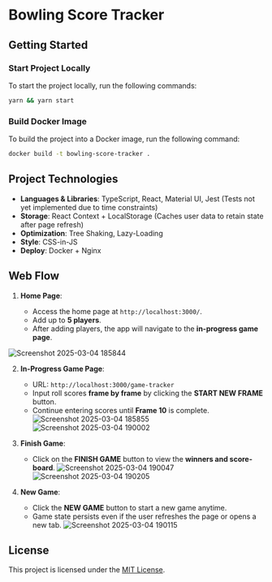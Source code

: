 # Bowling Score Tracker

## Getting Started

### Start Project Locally

To start the project locally, run the following commands:

```bash
yarn && yarn start
```

### Build Docker Image

To build the project into a Docker image, run the following command:

```bash
docker build -t bowling-score-tracker .
```

## Project Technologies

- **Languages & Libraries**: TypeScript, React, Material UI, Jest (Tests not yet implemented due to time constraints)
- **Storage**: React Context + LocalStorage (Caches user data to retain state after page refresh)
- **Optimization**: Tree Shaking, Lazy-Loading
- **Style**: CSS-in-JS
- **Deploy**: Docker + Nginx

## Web Flow

1. **Home Page**:

   - Access the home page at `http://localhost:3000/`.
   - Add up to **5 players**.
   - After adding players, the app will navigate to the **in-progress game page**.
     
![Screenshot 2025-03-04 185844](https://github.com/user-attachments/assets/b35941f9-f385-4910-abb8-05bfdf39d618)


2. **In-Progress Game Page**:

   - URL: `http://localhost:3000/game-tracker`
   - Input roll scores **frame by frame** by clicking the **START NEW FRAME** button.
   - Continue entering scores until **Frame 10** is complete.
![Screenshot 2025-03-04 185855](https://github.com/user-attachments/assets/a89fc115-e9ea-478e-9fdc-e44039e987bb)
![Screenshot 2025-03-04 190002](https://github.com/user-attachments/assets/578a8edf-f536-4415-8432-1a3477ce314d)

3. **Finish Game**:

   - Click on the **FINISH GAME** button to view the **winners and score-board**.
![Screenshot 2025-03-04 190047](https://github.com/user-attachments/assets/3b82ba7c-24c0-42dc-8fa7-d9a10434323b)
![Screenshot 2025-03-04 190205](https://github.com/user-attachments/assets/b98be9c3-eb33-4218-a7af-8b9502cceee7)

4. **New Game**:
   - Click the **NEW GAME** button to start a new game anytime.
   - Game state persists even if the user refreshes the page or opens a new tab.
![Screenshot 2025-03-04 190115](https://github.com/user-attachments/assets/a5537abd-adeb-41b7-89d6-346b13499e98)

## License

This project is licensed under the [MIT License](LICENSE).
